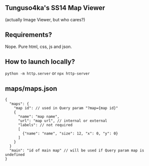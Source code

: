 ## Tunguso4ka's SS14 Map Viewer
(actually Image Viewer, but who cares?)

## Requirements?

Nope. Pure html, css, js and json.

## How to launch locally?
`python -m http.server`
or
`npx http-server`

## maps/maps.json
```
{
  "maps": {
    "map id": // used in Query param "?map={map id}"
    {
      "name": "map name",
      "url": "map url", // internal or external
      "labels": // not required
      [
        {"name": "name", "size": 12, "x": 0, "y": 0}
      ]
    }
  }
  "main": "id of main map" // will be used if Query param map is undefined
}
```
